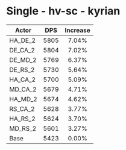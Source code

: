 # Single - hv-sc - kyrian
| Actor | DPS | Increase |
|---|:---:|:---:|
|HA_DE_2|5805|7.04%|
|DE_CA_2|5804|7.02%|
|DE_MD_2|5769|6.37%|
|DE_RS_2|5730|5.64%|
|HA_CA_2|5700|5.09%|
|MD_CA_2|5679|4.71%|
|HA_MD_2|5674|4.62%|
|RS_CA_2|5628|3.77%|
|HA_RS_2|5624|3.70%|
|MD_RS_2|5601|3.27%|
|Base|5423|0.00%|
